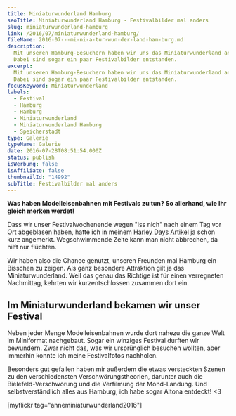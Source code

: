 ```yaml
---
title: Mi­ni­a­tur­wun­der­land Ham­burg
seoTitle: Miniaturwunderland Hamburg - Festivalbilder mal anders
slug: miniaturwunderland-hamburg
link: /2016/07/miniaturwunderland-hamburg/
fileName: 2016-07---mi-ni-a-tur-wun-der-land-ham-burg.md
description:
  Mit unseren Hamburg-Besuchern haben wir uns das Miniaturwunderland angeschaut.
  Dabei sind sogar ein paar Festivalbilder entstanden.
excerpt:
  Mit unseren Hamburg-Besuchern haben wir uns das Miniaturwunderland angeschaut.
  Dabei sind sogar ein paar Festivalbilder entstanden.
focusKeyword: Miniaturwunderland
labels:
  - Festival
  - Hamburg
  - Hamburg
  - Miniaturwunderland
  - Miniaturwunderland Hamburg
  - Speicherstadt
type: Galerie
typeName: Galerie
date: 2016-07-28T08:51:54.000Z
status: publish
isWerbung: false
isAffiliate: false
thumbnailId: "14992"
subTitle: Festivalbilder mal anders
---
```


<strong>Was haben Modelleisenbahnen mit Festivals zu tun? So allerhand, wie Ihr
gleich merken werdet! </strong>

Dass wir unser Festivalwochenende wegen "iss nich" nach einem Tag vor Ort
abgeblasen haben, hatte ich in meinem
<a href="http://cardamonchai.com/2016/07/hamburg-harley-days-2016/">Harley Days
Artikel</a> ja schon kurz angemerkt. Wegschwimmende Zelte kann man nicht
abbrechen, da hilft nur flüchten.

Wir haben also die Chance genutzt, unseren Freunden mal Hamburg ein Bisschen zu
zeigen. Als ganz besondere Attraktion gilt ja das Miniaturwunderland. Weil das
genau das Richtige ist für einen verregneten Nachmittag, kehrten wir
kurzentschlossen zusammen dort ein.

## Im Miniaturwunderland bekamen wir unser Festival

Neben jeder Menge Modelleisenbahnen wurde dort nahezu die ganze Welt im
Miniformat nachgebaut. Sogar ein winziges Festival durften wir bewundern. Zwar
nicht das, was wir ursprünglich besuchen wollten, aber immerhin konnte ich meine
Festivalfotos nachholen.

Besonders gut gefallen haben mir außerdem die etwas versteckten Szenen zu den
verschiedensten Verschwörungstheorien, darunter auch die Bielefeld-Verschwörung
und die Verfilmung der Mond-Landung. Und selbstverständlich alles aus Hamburg,
ich habe sogar Altona entdeckt! &lt;3

[myflickr tag="anneminiaturwunderland2016"]
